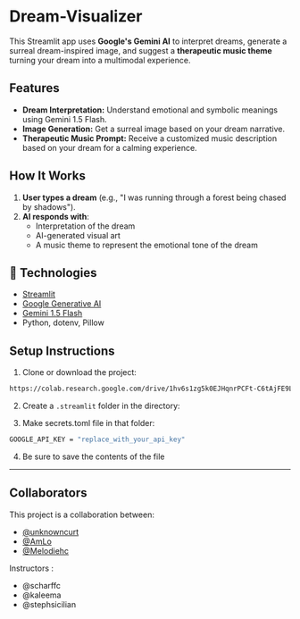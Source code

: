 # Dream-Visualizer

This Streamlit app uses **Google's Gemini AI** to interpret dreams, generate a surreal dream-inspired image, and suggest a **therapeutic music theme** turning your dream into a multimodal experience.


## Features

-  **Dream Interpretation:** Understand emotional and symbolic meanings using Gemini 1.5 Flash.
-  **Image Generation:** Get a surreal image based on your dream narrative.
-  **Therapeutic Music Prompt:** Receive a customized music description based on your dream for a calming experience.

## How It Works
1. **User types a dream** (e.g., "I was running through a forest being chased by shadows").
2. **AI responds with**:
   - Interpretation of the dream
   - AI-generated visual art
   - A music theme to represent the emotional tone of the dream
  

## 🔧 Technologies

- [Streamlit](https://streamlit.io/)
- [Google Generative AI](https://ai.google.dev/)
- [Gemini 1.5 Flash](https://ai.google.dev/gemini-api/docs)
- Python, dotenv, Pillow

##  Setup Instructions

1. Clone or download the project:
```bash
https://colab.research.google.com/drive/1hv6s1zg5k0EJHqnrPCFt-C6tAjFE9LIQ?usp=sharing
```
2. Create a `.streamlit` folder in the directory:

3. Make secrets.toml file in that folder:

```bash
GOOGLE_API_KEY = "replace_with_your_api_key"
```

4. Be sure to save the contents of the file

---


## Collaborators

This project is a collaboration between:
- [@unknowncurt](https://github.com/unknowncurt)
- [@AmLo](https://github.com/amlo026)
- [@Melodiehc](https://github.com/melodiehc)

Instructors :
-   @scharffc
-   @kaleema
-   @stephsicilian

